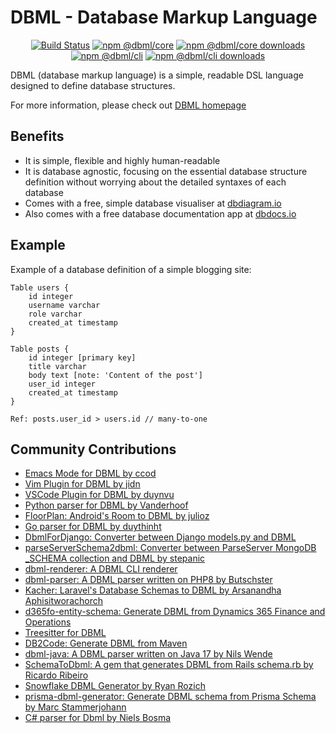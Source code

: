 # DBML - Database Markup Language

<div align="center">

[![Build Status](https://img.shields.io/github/actions/workflow/status/holistics/dbml/test.yml?label=CI&logo=github&style=flat-square)](https://github.com/holistics/dbml/actions/workflows/test.yml)
[![npm @dbml/core](https://img.shields.io/npm/v/@dbml/core?style=flat-square&label=npm%20@dbml/core)](https://www.npmjs.org/package/@dbml/core)
[![npm @dbml/core downloads](https://img.shields.io/npm/dm/@dbml/core.svg?style=flat-square)](https://npm-stat.com/charts.html?package=@dbml/core)
[![npm @dbml/cli](https://img.shields.io/npm/v/@dbml/cli?style=flat-square&label=npm%20@dbml/cli)](https://www.npmjs.org/package/@dbml/cli)
[![npm @dbml/cli downloads](https://img.shields.io/npm/dm/@dbml/cli.svg?style=flat-square)](https://npm-stat.com/charts.html?package=@dbml/cli)

</div>
DBML (database markup language) is a simple, readable DSL language designed to define database structures.

For more information, please check out [DBML homepage](https://dbml.dbdiagram.io)

## Benefits

- It is simple, flexible and highly human-readable
- It is database agnostic, focusing on the essential database structure definition without worrying about the detailed syntaxes of each database
- Comes with a free, simple database visualiser at [dbdiagram.io](https://dbdiagram.io)
- Also comes with a free database documentation app at [dbdocs.io](https://dbdocs.io)

## Example

Example of a database definition of a simple blogging site:

    Table users {
        id integer
        username varchar
        role varchar
        created_at timestamp
    }

    Table posts {
        id integer [primary key]
        title varchar
        body text [note: 'Content of the post']
        user_id integer
        created_at timestamp
    }

    Ref: posts.user_id > users.id // many-to-one

## Community Contributions

* [Emacs Mode for DBML by ccod](https://github.com/ccod/dbd-mode)
* [Vim Plugin for DBML by jidn](https://github.com/jidn/vim-dbml)
* [VSCode Plugin for DBML by duynvu](https://marketplace.visualstudio.com/items?itemName=duynvu.dbml-language)
* [Python parser for DBML by Vanderhoof](https://github.com/Vanderhoof/PyDBML)
* [FloorPlan: Android's Room to DBML by julioz](https://github.com/julioz/FloorPlan)
* [Go parser for DBML by duythinht](https://github.com/duythinht/dbml-go)
* [DbmlForDjango: Converter between Django models.py and DBML](https://github.com/hamedsj/DbmlForDjango)
* [parseServerSchema2dbml: Converter between ParseServer MongoDB \_SCHEMA collection and DBML by stepanic](https://github.com/stepanic/parse-server-SCHEMA-to-DBML)
* [dbml-renderer: A DBML CLI renderer](https://github.com/softwaretechnik-berlin/dbml-renderer)
* [dbml-parser: A DBML parser written on PHP8 by Butschster](https://github.com/butschster/dbml-parser)
* [Kacher: Laravel's Database Schemas to DBML by Arsanandha Aphisitworachorch](https://github.com/aphisitworachorch/kacher)
* [d365fo-entity-schema: Generate DBML from Dynamics 365 Finance and Operations](https://github.com/noakesey/d365fo-entity-schema)
* [Treesitter for DBML](https://github.com/dynamotn/tree-sitter-dbml)
* [DB2Code: Generate DBML from Maven](https://github.com/alberlau/DB2Code)
* [dbml-java: A DBML parser written on Java 17 by Nils Wende](https://github.com/nilswende/dbml-java)
* [SchemaToDbml: A gem that generates DBML from Rails schema.rb by Ricardo Ribeiro](https://github.com/ricardojcribeiro/schema_to_dbml)
* [Snowflake DBML Generator by Ryan Rozich](https://github.com/ryanrozich/snowflake-dbml-generator)
* [prisma-dbml-generator: Generate DBML schema from Prisma Schema by Marc Stammerjohann](https://github.com/notiz-dev/prisma-dbml-generator)
* [C# parser for Dbml by Niels Bosma](https://github.com/Ivy-Interactive/Ivy.Dbml.Parser)
